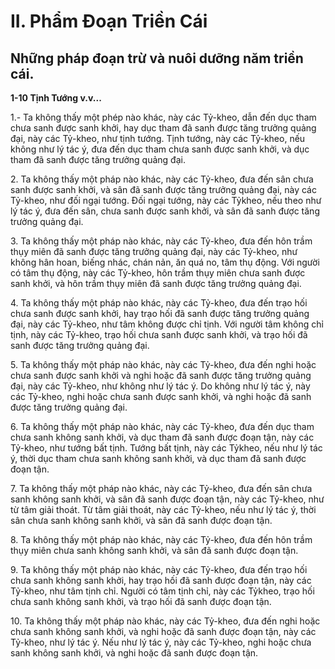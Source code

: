 # II. Phẩm Ðoạn Triền Cái

## Những pháp đoạn trừ và nuôi dưỡng năm triền cái.

**1-10 Tịnh Tướng v.v...**

1\.- Ta không thấy một phép nào khác, này các Tỷ-kheo, dẫn đến dục tham chưa sanh được sanh khởi,
hay dục tham đã sanh được tăng trưởng quảng đại, này các Tỷ-kheo, như tịnh tướng. Tịnh tướng, này
các Tỷ-kheo, nếu không như lý tác ý, đưa đến dục tham chưa sanh được sanh khởi, và dục tham đã sanh
được tăng trưởng quảng đại.

<!--pg-->
2\. Ta không thấy một pháp nào khác, này các Tỷ-kheo, đưa đến sân chưa sanh được sanh khởi, và sân đã
sanh được tăng trưởng quảng đại, này các Tỷ-kheo, như đối ngại tướng. Ðối ngại tướng, này các Tỷkheo, nếu theo như lý tác ý, đưa đến sân, chưa sanh được sanh khởi, và sân đã sanh được tăng trưởng
quảng đại.
<!--pg-->
3\. Ta không thấy một pháp nào khác, này các Tỷ-kheo, đưa đến hôn trầm thụy miên đã sanh được tăng
trưởng quảng đại, này các Tỷ-kheo, như không hân hoan, biếng nhác, chán nản, ăn quá no, tâm thụ
động. Với người có tâm thụ động, này các Tỷ-kheo, hôn trầm thụy miên chưa sanh được sanh khởi, và
hôn trầm thụy miên đã sanh được tăng trưởng quảng đại.

<!--pg-->
4\. Ta không thấy một pháp nào khác, này các Tỷ-kheo, đưa đến trạo hối chưa sanh được sanh khởi, hay
trạo hối đã sanh được tăng trưởng quảng đại, này các Tỷ-kheo, như tâm không được chỉ tịnh. Với người
tâm không chỉ tịnh, này các Tỷ-kheo, trạo hối chưa sanh được sanh khởi, và trạo hối đã sanh được tăng
trưởng quảng đại.

<!--pg-->
5\. Ta không thấy một pháp nào khác, này các Tỷ-kheo, đưa đến nghi hoặc chưa sanh được sanh khởi và
nghi hoặc đã sanh được tăng trưởng quảng đại, này các Tỷ-kheo, như không như lý tác ý. Do không như
lý tác ý, này các Tỷ-kheo, nghi hoặc chưa sanh được sanh khởi, và nghi hoặc đã sanh được tăng trưởng
quảng đại.

<!--pg-->
6\. Ta không thấy một pháp nào khác, này các Tỷ-kheo, đưa đến dục tham chưa sanh không sanh khởi,
và dục tham đã sanh được đoạn tận, này các Tỷ-kheo, như tướng bất tịnh. Tướng bất tịnh, này các Tỷkheo, nếu như lý tác ý, thời dục tham chưa sanh không sanh khởi, và dục tham đã sanh được đoạn tận.

<!--pg-->
7\. Ta không thấy một pháp nào khác, này các Tỷ-kheo, đưa đến sân chưa sanh không sanh khởi, và sân
đã sanh được đoạn tận, này các Tỷ-kheo, như từ tâm giải thoát. Từ tâm giải thoát, này các Tỷ-kheo, nếu
như lý tác ý, thời sân chưa sanh không sanh khởi, và sân đã sanh được đoạn tận.

<!--pg-->
8\. Ta không thấy một pháp nào khác, này các Tỷ-kheo, đưa đến hôn trầm thụy miên chưa sanh không
sanh khởi, và sân đã sanh được đoạn tận.

<!--pg-->
9\. Ta không thấy một pháp nào khác, này các Tỷ-kheo, đưa đến trạo hối chưa sanh không sanh khởi, hay
trạo hối đã sanh được đoạn tận, này các Tỷ-kheo, như tâm tịnh chỉ. Người có tâm tịnh chỉ, này các Tỷkheo, trạo hối chưa sanh không sanh khởi, và trạo hối đã sanh được đoạn tận.

<!--pg-->
10\. Ta không thấy một pháp nào khác, này các Tỷ-kheo, đưa đến nghi hoặc chưa sanh không sanh khởi,
và nghi hoặc đã sanh được đoạn tận, này các Tỷ-kheo, như lý tác ý. Nếu như lý tác ý, này các Tỷ-kheo,
nghi hoặc chưa sanh không sanh khởi, và nghi hoặc đã sanh được đoạn tận.

